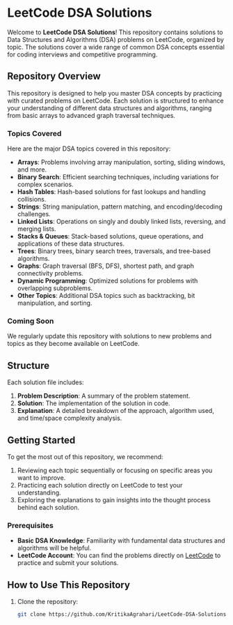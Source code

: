 # LeetCode DSA Solutions

Welcome to **LeetCode DSA Solutions**! This repository contains solutions to Data Structures and Algorithms (DSA) problems on LeetCode, organized by topic. The solutions cover a wide range of common DSA concepts essential for coding interviews and competitive programming.

## Repository Overview

This repository is designed to help you master DSA concepts by practicing with curated problems on LeetCode. Each solution is structured to enhance your understanding of different data structures and algorithms, ranging from basic arrays to advanced graph traversal techniques.

### Topics Covered

Here are the major DSA topics covered in this repository:

- **Arrays**: Problems involving array manipulation, sorting, sliding windows, and more.
- **Binary Search**: Efficient searching techniques, including variations for complex scenarios.
- **Hash Tables**: Hash-based solutions for fast lookups and handling collisions.
- **Strings**: String manipulation, pattern matching, and encoding/decoding challenges.
- **Linked Lists**: Operations on singly and doubly linked lists, reversing, and merging lists.
- **Stacks & Queues**: Stack-based solutions, queue operations, and applications of these data structures.
- **Trees**: Binary trees, binary search trees, traversals, and tree-based algorithms.
- **Graphs**: Graph traversal (BFS, DFS), shortest path, and graph connectivity problems.
- **Dynamic Programming**: Optimized solutions for problems with overlapping subproblems.
- **Other Topics**: Additional DSA topics such as backtracking, bit manipulation, and sorting.

### Coming Soon

We regularly update this repository with solutions to new problems and topics as they become available on LeetCode.

## Structure

Each solution file includes:
1. **Problem Description**: A summary of the problem statement.
2. **Solution**: The implementation of the solution in code.
3. **Explanation**: A detailed breakdown of the approach, algorithm used, and time/space complexity analysis.

## Getting Started

To get the most out of this repository, we recommend:
1. Reviewing each topic sequentially or focusing on specific areas you want to improve.
2. Practicing each solution directly on LeetCode to test your understanding.
3. Exploring the explanations to gain insights into the thought process behind each solution.

### Prerequisites

- **Basic DSA Knowledge**: Familiarity with fundamental data structures and algorithms will be helpful.
- **LeetCode Account**: You can find the problems directly on [LeetCode](https://leetcode.com/) to practice and submit your solutions.

## How to Use This Repository

1. Clone the repository:
   ```bash
   git clone https://github.com/KritikaAgrahari/LeetCode-DSA-Solutions.git
